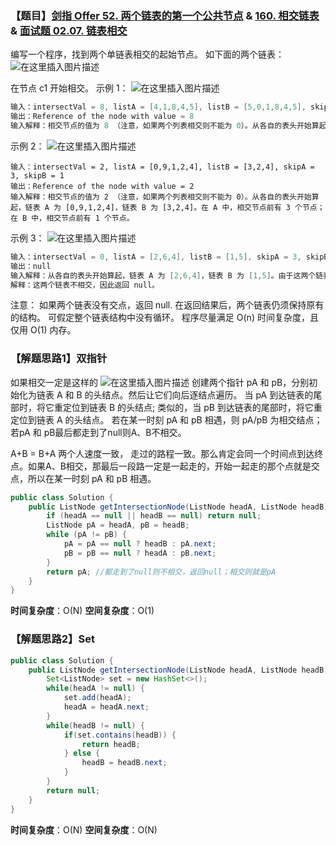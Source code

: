 ### 【题目】[剑指 Offer 52. 两个链表的第一个公共节点](https://leetcode-cn.com/problems/liang-ge-lian-biao-de-di-yi-ge-gong-gong-jie-dian-lcof/) & [160. 相交链表](https://leetcode-cn.com/problems/intersection-of-two-linked-lists/) & [面试题 02.07. 链表相交](https://leetcode-cn.com/problems/intersection-of-two-linked-lists-lcci/)
编写一个程序，找到两个单链表相交的起始节点。
如下面的两个链表：
![在这里插入图片描述](https://img-blog.csdnimg.cn/20200910125407171.png#pic_center)

在节点 c1 开始相交。
示例 1：
![在这里插入图片描述](https://img-blog.csdnimg.cn/20200910125424989.png#pic_center)

```java
输入：intersectVal = 8, listA = [4,1,8,4,5], listB = [5,0,1,8,4,5], skipA = 2, skipB = 3
输出：Reference of the node with value = 8
输入解释：相交节点的值为 8 （注意，如果两个列表相交则不能为 0）。从各自的表头开始算起，链表 A 为 [4,1,8,4,5]，链表 B 为 [5,0,1,8,4,5]。在 A 中，相交节点前有 2 个节点；在 B 中，相交节点前有 3 个节点。
```
示例 2：
![在这里插入图片描述](https://img-blog.csdnimg.cn/20200910125610617.png#pic_center)

	输入：intersectVal = 2, listA = [0,9,1,2,4], listB = [3,2,4], skipA = 3, skipB = 1
	输出：Reference of the node with value = 2
	输入解释：相交节点的值为 2 （注意，如果两个列表相交则不能为 0）。从各自的表头开始算起，链表 A 为 [0,9,1,2,4]，链表 B 为 [3,2,4]。在 A 中，相交节点前有 3 个节点；在 B 中，相交节点前有 1 个节点。

示例 3：
![在这里插入图片描述](https://img-blog.csdnimg.cn/20200910125534753.png#pic_center)
```java
输入：intersectVal = 0, listA = [2,6,4], listB = [1,5], skipA = 3, skipB = 2
输出：null
输入解释：从各自的表头开始算起，链表 A 为 [2,6,4]，链表 B 为 [1,5]。由于这两个链表不相交，所以 intersectVal 必须为 0，而 skipA 和 skipB 可以是任意值。
解释：这两个链表不相交，因此返回 null。
```

注意：
如果两个链表没有交点，返回 null.
在返回结果后，两个链表仍须保持原有的结构。
可假定整个链表结构中没有循环。
程序尽量满足 O(n) 时间复杂度，且仅用 O(1) 内存。

### 【解题思路1】双指针
如果相交一定是这样的
![在这里插入图片描述](https://img-blog.csdnimg.cn/20200530135959523.png)
创建两个指针 pA 和 pB，分别初始化为链表 A 和 B 的头结点。然后让它们向后逐结点遍历。
当 pA 到达链表的尾部时，将它重定位到链表 B 的头结点; 类似的，当 pB 到达链表的尾部时，将它重定位到链表 A 的头结点。
若在某一时刻 pA 和 pB 相遇，则 pA/pB 为相交结点；若pA 和 pB最后都走到了null则A、B不相交。

A+B = B+A
两个人速度一致， 走过的路程一致。那么肯定会同一个时间点到达终点。如果A、B相交，那最后一段路一定是一起走的，开始一起走的那个点就是交点，所以在某一时刻 pA 和 pB 相遇。
```java
public class Solution {
    public ListNode getIntersectionNode(ListNode headA, ListNode headB) {
        if (headA == null || headB == null) return null;
        ListNode pA = headA, pB = headB;
        while (pA != pB) {
            pA = pA == null ? headB : pA.next;
            pB = pB == null ? headA : pB.next;
        }
        return pA; //都走到了null则不相交，返回null；相交则就是pA
    }
}
```

**时间复杂度**：O(N)
**空间复杂度**：O(1)

### 【解题思路2】Set

```java
public class Solution {
    public ListNode getIntersectionNode(ListNode headA, ListNode headB) {
        Set<ListNode> set = new HashSet<>();
        while(headA != null) {
            set.add(headA);
            headA = headA.next;
        }
        while(headB != null) {
            if(set.contains(headB)) {
                return headB;
            } else {
                headB = headB.next;
            }
        }
        return null;
    }
}
```

**时间复杂度**：O(N)
**空间复杂度**：O(N)
